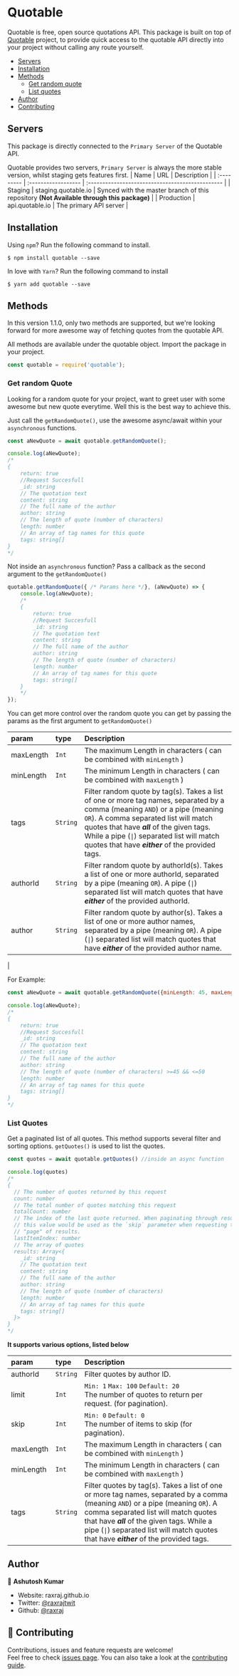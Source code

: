 # Quotable
Quotable is free, open source quotations API. This package is built on top of [Quotable](https://api.quotable.io/) project, to provide quick access to the quotable API directly into your project without calling any route yourself.

- [Servers](#servers)
- [Installation](#installation)
- [Methods](#methods)
    - [Get random quote](#get-random-quote)
    - [List quotes](#list-quotes)
- [Author](#author)
- [Contributing](#contributing)


## Servers
This package is directly connected to the `Primary Server` of the Quotable API.

Quotable provides two servers, `Primary Server` is always the more stable version, whilst staging gets features first.
| Name       | URL                 | Description                                      |
| :--------- | :------------------ | :----------------------------------------------- |
| Staging    | staging.quotable.io | Synced with the master branch of this repository __(Not Available through this package)__ |
| Production | api.quotable.io     | The primary API server                           |

## Installation
Using `npm`? Run the following command to install.

```shell
$ npm install quotable --save
```

In love with `Yarn`? Run the following command to install
```shell
$ yarn add quotable --save
```

## Methods
In this version 1.1.0, only two methods are supported, but we're looking forward for more awesome way of fetching quotes from the quotable API.

All methods are available under the quotable object. Import the package in your project.

```Javascript
const quotable = require('quotable');
```

### Get random Quote
Looking for a random quote for your project, want to greet user with some awesome but new quote everytime. Well this is the best way to achieve this.

Just call the `getRandomQuote()`, use the awesome async/await within your `asynchronous` functions.

```Javascript
const aNewQuote = await quotable.getRandomQuote();

console.log(aNewQuote);
/* 
{
    return: true
    //Request Succesfull
    _id: string
    // The quotation text
    content: string
    // The full name of the author
    author: string
    // The length of quote (number of characters)
    length: number
    // An array of tag names for this quote
    tags: string[]
}
*/
```

Not inside an `asynchronous` function? Pass a callback as the second argument to the `getRandomQuote()`

```JavaScript
quotable.getRandomQuote({ /* Params here */}, (aNewQuote) => {
    console.log(aNewQuote);
    /* 
    {
        return: true
        //Request Succesfull
        _id: string
        // The quotation text
        content: string
        // The full name of the author
        author: string
        // The length of quote (number of characters)
        length: number
        // An array of tag names for this quote
        tags: string[]
    }
    */
});
```

You can get more control over the random quote you can get by passing the params as the first argument to `getRandomQuote()`

| param     | type     | Description                                                                                                                                                                                                                                                                                                            |
| :-------- | :------- | :--------------------------------------------------------------------------------------------------------------------------------------------------------------------------------------------------------------------------------------------------------------------------------------------------------------------- |
| maxLength | `Int`    | The maximum Length in characters ( can be combined with `minLength` )                                                                                                                                                                                                                                                  |
| minLength | `Int`    | The minimum Length in characters ( can be combined with `maxLength` )                                                                                                                                                                                                                                                  |
| tags      | `String` | Filter random quote by tag(s). Takes a list of one or more tag names, separated by a comma (meaning `AND`) or a pipe (meaning `OR`). A comma separated list will match quotes that have **_all_** of the given tags. While a pipe (`\|`) separated list will match quotes that have **_either_** of the provided tags. 
| authorId      | `String` | Filter random quote by authorId(s). Takes a list of one or more authorId, separated by a pipe (meaning `OR`). A pipe (`\|`) separated list will match quotes that have **_either_** of the provided authorId. 
| author      | `String` | Filter random quote by author(s). Takes a list of one or more author names, separated by a pipe (meaning `OR`). A pipe (`\|`) separated list will match quotes that have **_either_** of the provided author name. 
|

For Example:
```JavaScript 
const aNewQuote = await quotable.getRandomQuote({minLength: 45, maxLength: 50});

console.log(aNewQuote);
/* 
{
    return: true
    //Request Succesfull
    _id: string
    // The quotation text
    content: string
    // The full name of the author
    author: string
    // The length of quote (number of characters) >=45 && <=50
    length: number
    // An array of tag names for this quote
    tags: string[]
}
*/
```

### List Quotes
Get a paginated list of all quotes. This method supports several filter and sorting options.
`getQuotes()` is used to list the quotes.

```js
const quotes = await quotable.getQuotes() //inside an async function

console.log(quotes)
/*
{
  // The number of quotes returned by this request
  count: number
  // The total number of quotes matching this request
  totalCount: number
  // The index of the last quote returned. When paginating through results,
  // this value would be used as the `skip` parameter when requesting the next
  // "page" of results.
  lastItemIndex: number
  // The array of quotes
  results: Array<{
    _id: string
    // The quotation text
    content: string
    // The full name of the author
    author: string
    // The length of quote (number of characters)
    length: number
    // An array of tag names for this quote
    tags: string[]
  }>
}
*/
```
__It supports various options, listed below__

| param     | type     | Description                                                                                                                                                                                                                                                                                                      |
| :-------- | :------- | :--------------------------------------------------------------------------------------------------------------------------------------------------------------------------------------------------------------------------------------------------------------------------------------------------------------- |
| authorId  | `String` | Filter quotes by author ID.                                                                                                                                                                                                                                                                                      |
| limit     | `Int`    | `Min: 1` `Max: 100` `Default: 20` <br> The number of quotes to return per request. (for pagination).                                                                                                                                                                                                             |
| skip      | `Int`    | `Min: 0` `Default: 0` <br>  The number of items to skip (for pagination).                                                                                                                                                                                                                                        |
| maxLength | `Int`    | The maximum Length in characters ( can be combined with `minLength` )                                                                                                                                                                                                                                            |
| minLength | `Int`    | The minimum Length in characters ( can be combined with `maxLength` )                                                                                                                                                                                                                                            |
| tags      | `String` | Filter quotes by tag(s). Takes a list of one or more tag names, separated by a comma (meaning `AND`) or a pipe (meaning `OR`). A comma separated list will match quotes that have **_all_** of the given tags. While a pipe (`\|`) separated list will match quotes that have **_either_** of the provided tags. |


## Author

👤 **Ashutosh Kumar**

* Website: raxraj.github.io
* Twitter: [@raxrajtwit](https://twitter.com/raxrajtwit)
* Github: [@raxraj](https://github.com/raxraj)

## 🤝 Contributing

Contributions, issues and feature requests are welcome!<br />Feel free to check [issues page](https://github.com/raxraj/npm-quotable/issues). You can also take a look at the [contributing guide](https://github.com/raxraj/npm-quotable/blob/master/CONTRIBUTING.md).